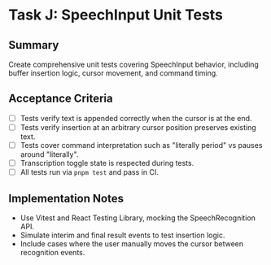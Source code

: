 # Task J: SpeechInput Unit Tests

## Summary
Create comprehensive unit tests covering SpeechInput behavior, including buffer insertion logic, cursor movement, and command timing.

## Acceptance Criteria
- [ ] Tests verify text is appended correctly when the cursor is at the end.
- [ ] Tests verify insertion at an arbitrary cursor position preserves existing text.
- [ ] Tests cover command interpretation such as "literally period" vs pauses around "literally".
- [ ] Transcription toggle state is respected during tests.
- [ ] All tests run via `pnpm test` and pass in CI.

## Implementation Notes
- Use Vitest and React Testing Library, mocking the SpeechRecognition API.
- Simulate interim and final result events to test insertion logic.
- Include cases where the user manually moves the cursor between recognition events.
